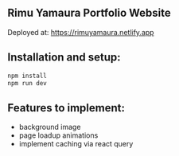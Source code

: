 ## Rimu Yamaura Portfolio Website

Deployed at: https://rimuyamaura.netlify.app

## Installation and setup:

```sh
npm install
npm run dev
```

## Features to implement:

- background image
- page loadup animations
- implement caching via react query
